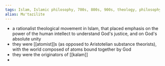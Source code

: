```yaml
---
tags: Islam, Islamic philosophy, 700s, 800s, 900s, theology, philosophy
alias: Mu'tazilite
---
```


- a rationalist theological movement in Islam, that placed emphasis on the power of the human intellect to understand God's justice, and on God's absolute unity
- they were [[atomist]]s (as opposed to Aristotelian substance theorists), with the world composed of atoms bound together by God
- they were the originators of [[kalam]]
-